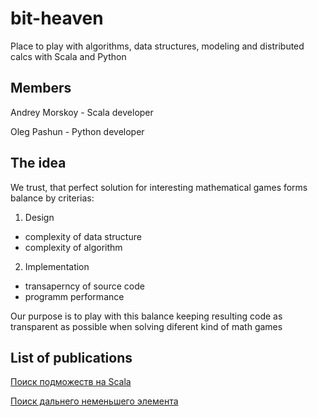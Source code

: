 # bit-heaven

Place to play with algorithms, data structures, modeling and distributed calcs with Scala and Python

## Members 
Andrey Morskoy - Scala developer

Oleg Pashun - Python developer

## The idea

We trust, that perfect solution for interesting mathematical games forms balance by criterias:
1. Design
* complexity of data structure
* complexity of algorithm

2. Implementation
* transaperncy of source code
* programm performance

Our purpose is to play with this balance keeping resulting code as transparent as possible when solving diferent kind of math games


## List of publications
[Поиск подможеств на Scala](https://medium.com/@amorskoy/%D0%BF%D0%BE%D0%B8%D1%81%D0%BA-%D0%BF%D0%BE%D0%B4%D0%BC%D0%BE%D0%B6%D0%B5%D1%81%D1%82%D0%B2-%D0%BD%D0%B0-scala-d8291a2d00aa)

[Поиск дальнего неменьшего элемента](https://medium.com/@amorskoy/%D0%BF%D0%BE%D0%B8%D1%81%D0%BA-%D0%B4%D0%B0%D0%BB%D1%8C%D0%BD%D0%B5%D0%B3%D0%BE-%D0%BD%D0%B5%D0%BC%D0%B5%D0%BD%D1%8C%D1%88%D0%B5%D0%B3%D0%BE-%D1%8D%D0%BB%D0%B5%D0%BC%D0%B5%D0%BD%D1%82%D0%B0-dc1021581373)